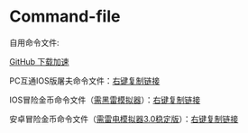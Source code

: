 # Command-file
自用命令文件:

[GitHub 下载加速](https://shrill-pond-3e81.hunsh.workers.dev/)

PC互通IOS版屠夫命令文件：[右键复制链接](https://github.com/Kirito2121/Command-file/raw/main/IOS%E5%B1%A0%E5%A4%AB.fatiao)

IOS冒险金币命令文件（[需黑雷模拟器](https://www.heilei.com/)）：[右键复制链接](https://github.com/Kirito2121/Command-file/raw/main/IOS%E5%86%92%E9%99%A9.fatiao)

安卓冒险金币命令文件（[需雷电模拟器3.0稳定版](https://www.ldmnq.com/)）：[右键复制链接](https://github.com/Kirito2121/Command-file/raw/main/%E5%AE%89%E5%8D%93%E5%86%92%E9%99%A9.fatiao)

